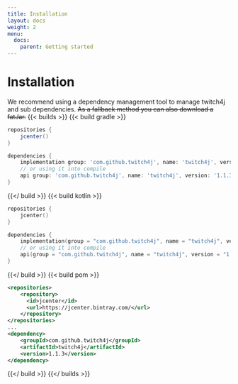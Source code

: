 ```yaml
---
title: Installation
layout: docs
weight: 2
menu: 
  docs:
    parent: Getting started
---
```


# Installation

We recommend using a dependency management tool to manage twitch4j and sub dependencies. ~~As a fallback method you can also download a fatJar.~~
{{< builds >}}
{{< build gradle >}}
```groovy
repositories {
    jcenter()
}

dependencies {
    implementation group: 'com.github.twitch4j', name: 'twitch4j', version: '1.1.3'
    // or using it into compile
    api group: 'com.github.twitch4j', name: 'twitch4j', version: '1.1.3'
}
```
{{</ build >}}
{{< build kotlin >}}
```kotlin
repositories {
    jcenter()
}

dependencies {
    implementation(group = "com.github.twitch4j", name = "twitch4j", version = "1.1.3")
    // or using it into compile
    api(group = "com.github.twitch4j", name = "twitch4j", version = "1.1.3")
}
```
{{</ build >}}
{{< build pom >}}
```xml
<repositories>
    <repository>
      <id>jcenter</id>
      <url>https://jcenter.bintray.com/</url>
    </repository>
</repositories>
...
<dependency>
    <groupId>com.github.twitch4j</groupId>
    <artifactId>twitch4j</artifactId>
    <version>1.1.3</version>
</dependency>
```
{{</ build >}}
{{</ builds >}}
